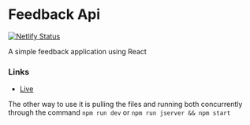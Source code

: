 # Feedback Api
[![Netlify Status](https://api.netlify.com/api/v1/badges/e332a7c1-7500-47db-be75-74fe7f769875/deploy-status)](https://app.netlify.com/sites/ny-feedback-api/deploys)

A simple feedback application using React

### Links

-   [Live](https://ny-feedback-api.netlify.app) 

The other way to use it is pulling the files and running both concurrently through the command ```npm run dev``` or ```npm run jserver && npm start```
